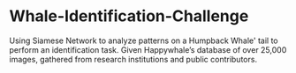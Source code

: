 # Whale-Identification-Challenge
Using Siamese Network to analyze patterns on a Humpback Whale' tail to perform an identification task. Given Happywhale’s database of over 25,000 images, gathered from research institutions and public contributors.

